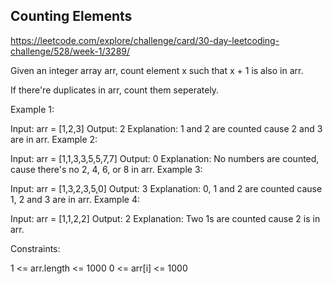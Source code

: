 ## Counting Elements

https://leetcode.com/explore/challenge/card/30-day-leetcoding-challenge/528/week-1/3289/

Given an integer array arr, count element x such that x + 1 is also in arr.

If there're duplicates in arr, count them seperately.

Example 1:

Input: arr = [1,2,3]
Output: 2
Explanation: 1 and 2 are counted cause 2 and 3 are in arr.
Example 2:

Input: arr = [1,1,3,3,5,5,7,7]
Output: 0
Explanation: No numbers are counted, cause there's no 2, 4, 6, or 8 in arr.
Example 3:

Input: arr = [1,3,2,3,5,0]
Output: 3
Explanation: 0, 1 and 2 are counted cause 1, 2 and 3 are in arr.
Example 4:

Input: arr = [1,1,2,2]
Output: 2
Explanation: Two 1s are counted cause 2 is in arr.

Constraints:

1 <= arr.length <= 1000
0 <= arr[i] <= 1000
